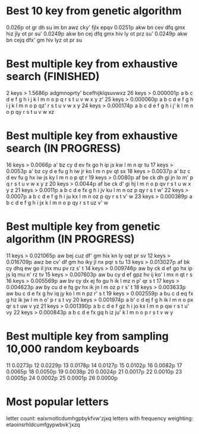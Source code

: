 # Best 10 key from genetic algorithm

0.026𝕡 ot gr dh su im bn awz cky' fjlx epqv
0.0251𝕡 akw bn cev dfq gmx hiz jly ot pr su'
0.0249𝕡 akw bn cej dfq gmx hiv ly ot prz su'
0.0249𝕡 akw bn cejq dfx' gm hiv lyz ot pr su

# Best multiple key from exhaustive search (FINISHED)

2 keys > 1.5686𝕡 adgmnoprty' bcefhijklqsuvwxz
26 keys > 0.000001𝕡 a b c d e f g h i j k l m n o p q r s t u v w x y z'
25 keys > 0.000060𝕡 a b c d e f g h i j k l m n o p qz' r s t u v w x y
24 keys > 0.000174𝕡 a b c d e f g h i j' k l m n o p qy r s t u v w xz

# Best multiple key from exhaustive search (IN PROGRESS)

16 keys > 0.0066𝕡 a' bz cy d ev fx go h ip js kw l m n qr tu
17 keys > 0.0053𝕡 a' bz cy d e fu g h iw jr ko l m n pv qt sx
18 keys > 0.0037𝕡 a' bz c d ev fu g hx iw js ky l m n o p qt r
19 keys > 0.0080𝕡 af be ck dh gi jn lo m' p q r s t u v w x y z
20 keys > 0.0044𝕡 af be ck d' gi hj l m n o p qv r s t u w x y z
21 keys > 0.0011𝕡 a b c d e fx g h i jv ku l m n oz p qy r s t w'
22 keys > 0.0007𝕡 a b c d e f g h i ju kx l m n oz p qy r s t v' w
23 keys > 0.000389𝕡 a b c d e f g h i jx k l m n o p qy r s t uz v' w

# Best multiple key from genetic algorithm (IN PROGRESS)

11 keys > 0.021065𝕡 aw bej cuz df' gm hix kn ly oqt pr sv
12 keys > 0.016709𝕡 awz be cv' df gm ho iky jl nx pqr s tu
13 keys > 0.013027𝕡 af bk cy dhq ew go il jnx mu pv rz s' t
14 keys > 0.009746𝕡 aw by ck d ef go hx ip js lq mu n' rz tv
15 keys > 0.007603𝕡 aw bu cy d ef gpz hv ij ko' l mx n qt r s
16 keys > 0.005569𝕡 aw bv cy dx ej fo gu h ik l mz n p' qr s t
17 keys > 0.004623𝕡 aw by cu d e fq gv hx ik jn l m oz p r s' t
18 keys > 0.003633𝕡 aw bu c d e fx g hv iq jy ko l m n pz r' s t
19 keys > 0.002559𝕡 a bu c d eq fx g hz ik jw l m n o' p r s t vy
20 keys > 0.001974𝕡 a b' c d ej f g h ik l m n o px qr s t uw v yz
21 keys > 0.001390𝕡 a b c d e f gz h i jo kx l m n p qw r s t u' vy
22 keys > 0.000843𝕡 a b c d e fx gq h iz ju' k l m n o p r s t v w y

# Best multiple key from sampling 10,000 random keyboards

11 0.0273𝕡
12 0.0229𝕡
13 0.0178𝕡
14 0.0127𝕡
15 0.0102𝕡
16 0.0082𝕡
17 0.0065𝕡
18 0.0050𝕡
19 0.0038𝕡
20 0.0024𝕡
21 0.0017𝕡
22 0.0010𝕡
23 0.0005𝕡
24 0.0002𝕡
25 0.0001𝕡
26 0.0000𝕡

# Most popular letters

letter count: eaisrnotlcdumhgpbykfvw'zjxq
letters with frequency weighting: etaoinsrhldcumfgypwbvk'jxzq
